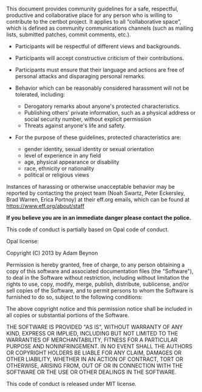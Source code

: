 This document provides community guidelines for a safe, respectful, productive and collaborative place for any person who is willing to contribute to the certbot project. It applies to all “collaborative space”, which is defined as community communications channels (such as mailing lists, submitted patches, commit comments, etc.).

* Participants will be respectful of different views and backgrounds.
* Participants will accept constructive criticism of their contributions.
* Participants must ensure that their language and actions are free of personal attacks and disparaging personal remarks.
* Behavior which can be reasonably considered harassment will not be tolerated, including:
    * Derogatory remarks about anyone's protected characteristics.
    * Publishing others' private information, such as a physical address or social security number, without explicit permission
    * Threats against anyone's life and safety.
    
* For the purpose of these guidelines, protected characteristics are:
    * gender identity, sexual identity or sexual orientation
    * level of experience in any field
    * age, physical appearance or disability
    * race, ethnicity or nationality
    * political or religious views

Instances of harassing or otherwise unacceptable behavior may be reported by contacting the project team (Noah Swartz, Peter Eckersley, Brad Warren, Erica Portnoy) at their eff.org emails, which can be found at https://www.eff.org/about/staff

**If you believe you are in an immediate danger please contact the police.**

This code of conduct is partially based on Opal code of conduct.

Opal license:

Copyright (C) 2013 by Adam Beynon

Permission is hereby granted, free of charge, to any person obtaining a copy
of this software and associated documentation files (the "Software"), to deal
in the Software without restriction, including without limitation the rights
to use, copy, modify, merge, publish, distribute, sublicense, and/or sell
copies of the Software, and to permit persons to whom the Software is
furnished to do so, subject to the following conditions:

The above copyright notice and this permission notice shall be included in
all copies or substantial portions of the Software.

THE SOFTWARE IS PROVIDED "AS IS", WITHOUT WARRANTY OF ANY KIND, EXPRESS OR
IMPLIED, INCLUDING BUT NOT LIMITED TO THE WARRANTIES OF MERCHANTABILITY,
FITNESS FOR A PARTICULAR PURPOSE AND NONINFRINGEMENT. IN NO EVENT SHALL THE
AUTHORS OR COPYRIGHT HOLDERS BE LIABLE FOR ANY CLAIM, DAMAGES OR OTHER
LIABILITY, WHETHER IN AN ACTION OF CONTRACT, TORT OR OTHERWISE, ARISING FROM,
OUT OF OR IN CONNECTION WITH THE SOFTWARE OR THE USE OR OTHER DEALINGS IN
THE SOFTWARE.

This code of conduct is released under MIT license.
